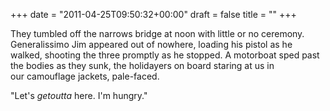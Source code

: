+++
date = "2011-04-25T09:50:32+00:00"
draft = false
title = ""
+++
<p>They tumbled off the narrows bridge at noon with little or no ceremony. Generalissimo Jim appeared out of nowhere, loading his pistol as he walked, shooting the three promptly as he stopped. A motorboat sped past the bodies as they sunk, the holidayers on board staring at us in our camouflage jackets, pale-faced.</p>&#13;
<p>"Let's <em>getoutta</em> here. I'm hungry."</p> 
